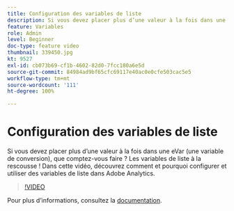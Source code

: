 ```yaml
---
title: Configuration des variables de liste
description: Si vous devez placer plus d’une valeur à la fois dans une eVar (une variable de conversion), que comptez-vous faire ? Les variables de liste à la rescousse ! Dans cette vidéo, découvrez comment et pourquoi configurer et utiliser des variables de liste dans Adobe Analytics.
feature: Variables
role: Admin
level: Beginner
doc-type: feature video
thumbnail: 339450.jpg
kt: 9527
exl-id: cb073b69-cf1b-4602-82d0-7fcc180a6e5d
source-git-commit: 84984ad9bf65cfc69117e40ac0e0cfe503cac5e5
workflow-type: tm+mt
source-wordcount: '111'
ht-degree: 100%

---
```


# Configuration des variables de liste

Si vous devez placer plus d’une valeur à la fois dans une eVar (une variable de conversion), que comptez-vous faire ? Les variables de liste à la rescousse ! Dans cette vidéo, découvrez comment et pourquoi configurer et utiliser des variables de liste dans Adobe Analytics.

>[!VIDEO](https://video.tv.adobe.com/v/339450/?quality=12&learn=on)

Pour plus dʼinformations, consultez la [documentation](https://experienceleague.adobe.com/docs/analytics/admin/admin-tools/conversion-variables/list-var-admin.html?lang=fr).
